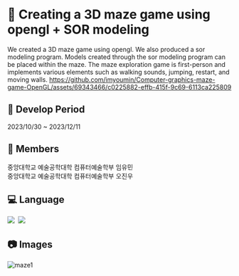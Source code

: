 #  :snail: Creating a 3D maze game using opengl + SOR modeling

We created a 3D maze game using opengl. We also produced a sor modeling program. Models created through the sor modeling program can be placed within the maze. The maze exploration game is first-person and implements various elements such as walking sounds, jumping, restart, and moving walls.
https://github.com/imyoumin/Computer-graphics-maze-game-OpenGL/assets/69343466/c0225882-effb-415f-9c69-6113ca225809

##  :calendar: Develop Period
2023/10/30 ~ 2023/12/11

## :runner: Members
중앙대학교 예술공학대학 컴퓨터예술학부 임유민 <br>
중앙대학교 예술공학대학 컴퓨터예술학부 오진우

## :computer: Language
<img src="https://img.shields.io/badge/OpenGL-5586A4.svg?style=for-the-badge&logo=opengl&logoColor=black" />&nbsp;
<img src="https://img.shields.io/badge/C++-00599C?style=for-the-badge&logo=cplusplus&logoColor=white" />


## :camera: Images
![maze1](https://github.com/imyoumin/Computer-graphics-maze-game-OpenGL/assets/69343466/855a59ed-7cee-4963-b617-2d95eb2f80f2)
